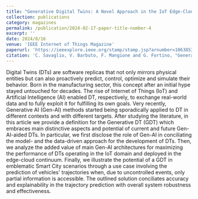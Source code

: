 ```yaml
---
title: "Generative Digital Twins: A Novel Approach in the IoT Edge-Cloud Continuum"
collection: publications
category: magazines
permalink: /publication/2024-02-17-paper-title-number-4
excerpt: ''
date: 2024/8/16
venue: 'IEEE Internet of Things Magazine'
paperurl: 'https://ieeexplore.ieee.org/stamp/stamp.jsp?arnumber=10638534'
citation: 'C. Savaglio, V. Barbuto, F. Mangione and G. Fortino, "Generative Digital Twins: A Novel Approach in the IoT Edge-Cloud Continuum," in IEEE Internet of Things Magazine, doi: 10.1109/IOTM.001.2400035. keywords: {Artificial intelligence;Data models;Solid modeling;Computational modeling;Real-time systems;Industrial Internet of Things;Adaptation models}'
---
```


Digital Twins (DTs) are software replicas that not only mirrors physical entities but can also proactively predict, control, optimize and simulate their behavior. Born in the manufacturing sector, this concept after an initial hype stayed untouched for decades. The rise of Internet of Things (IoT) and Artificial Intelligence (AI) enabled DT, respectively, to exchange real-world data and to fully exploit it for fulfilling its own goals. Very recently, Generative AI (Gen-AI) methods started being sporadically applied to DT in different contexts and with different targets. After studying the literature, in this article we provide a definition for the Generative DT (GDT) which embraces main distinctive aspects and potential of current and future Gen- AI-aided DTs. In particular, we first disclose the role of Gen-AI in conciliating the model- and the data-driven approach for the development of DTs. Then, we analyze the added value of main Gen-AI architectures for maximizing the performance of DTs operating in the IoT domain and deployed in the edge-cloud continuum. Finally, we illustrate the potential of a GDT in emblematic Smart City scenarios through a use case involving the prediction of vehicles' trajectories when, due to uncontrolled events, only partial information is accessible. The outlined solution conciliates accuracy and explainability in the trajectory prediction with overall system robustness and effectiveness.
